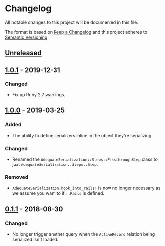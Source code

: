 # Changelog

All notable changes to this project will be documented in this file.

The format is based on [Keep a Changelog](http://keepachangelog.com/en/1.0.0/) and this project adheres to [Semantic Versioning](http://semver.org/spec/v2.0.0.html).

## [Unreleased]

## [1.0.1] - 2019-12-31
### Changed
- Fix up Ruby 2.7 warnings.

## [1.0.0] - 2019-03-25
### Added
- The ability to define serializers inline in the object they're serializing.

### Changed
- Renamed the `AdequateSerialization::Steps::PassthroughStep` class to just `AdequateSerialization::Steps::Step`.

### Removed
- `AdequateSerialization.hook_into_rails!` is now no longer necessary as we assume you want to if `::Rails` is defined.

## [0.1.1] - 2018-08-30
### Changed
- No longer trigger another query when the `ActiveRecord` relation being serialized isn't loaded.

[unreleased]: https://github.com/CultureHQ/adequate_serialization/compare/v1.0.1...HEAD
[1.0.1]: https://github.com/CultureHQ/adequate_serialization/compare/v1.0.0...v1.0.1
[1.0.0]: https://github.com/CultureHQ/adequate_serialization/compare/v0.1.1...v1.0.0
[0.1.1]: https://github.com/CultureHQ/adequate_serialization/compare/fcc7c7...v0.1.1
